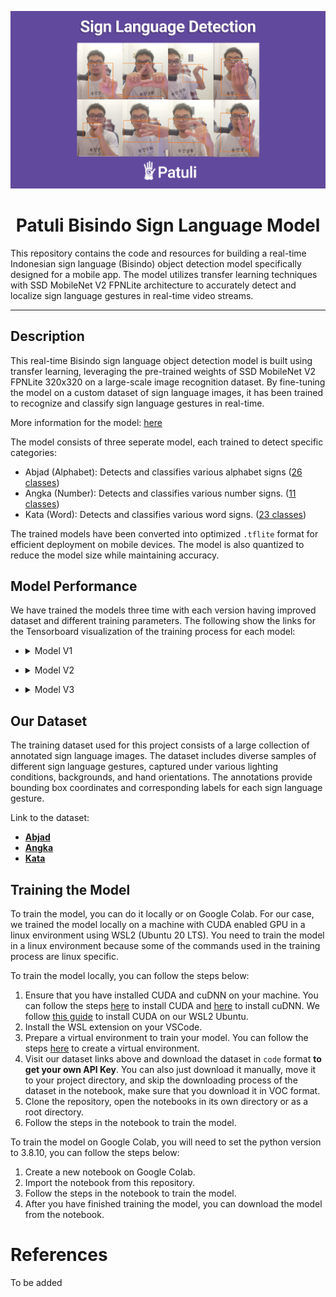 <p align="center">
    <img src="preview.png?raw=true" alt="Preview">
</p>

<h1 align="center">Patuli Bisindo Sign Language Model</h1>

This repository contains the code and resources for building a real-time Indonesian sign language (Bisindo) object detection model specifically designed for a mobile app. The model utilizes transfer learning techniques with SSD MobileNet V2 FPNLite architecture to accurately detect and localize sign language gestures in real-time video streams.

---

## Description

This real-time Bisindo sign language object detection model is built using transfer learning, leveraging the pre-trained weights of SSD MobileNet V2 FPNLite 320x320 on a large-scale image recognition dataset. By fine-tuning the model on a custom dataset of sign language images, it has been trained to recognize and classify sign language gestures in real-time.

More information for the model: [here](https://arxiv.org/abs/1801.04381v4)

The model consists of three seperate model, each trained to detect specific categories:

- Abjad (Alphabet): Detects and classifies various alphabet signs ([26 classes](Training/V2/Abjad/classes.txt))
- Angka (Number): Detects and classifies various number signs. ([11 classes](Training/V2/Angka/classes.txt))
- Kata (Word): Detects and classifies various word signs. ([23 classes](Training/V2/Kata/classes.txt))

The trained models have been converted into optimized `.tflite` format for efficient deployment on mobile devices. The model is also quantized to reduce the model size while maintaining accuracy.

## Model Performance

We have trained the models three time with each version having improved dataset and different training parameters. The following show the links for the Tensorboard visualization of the training process for each model:

- <details>
  <summary>Model V1</summary>

  [V1](Models/V1) is our experimental model, trained with varying steps and still not optimized datasets.

  - [Abjad](https://tensorboard.dev/experiment/IVQTyqHVQ3mquX9DeMozUg/#scalars&runSelectionState=eyJ2MS90cmFpbmluZy90cmFpbiI6dHJ1ZSwidjIvdHJhaW5pbmcvdHJhaW4iOmZhbHNlLCJ2My90cmFpbmluZy90cmFpbiI6ZmFsc2V9)
  - [Angka](https://tensorboard.dev/experiment/c8dWKgsRRTKj6xeob6ZBLg/#scalars&runSelectionState=eyJ2MS90cmFpbmluZy90cmFpbiI6dHJ1ZSwidjIvdHJhaW5pbmcvdHJhaW4iOmZhbHNlLCJ2My90cmFpbmluZy90cmFpbiI6ZmFsc2V9)
  - [Kata](https://tensorboard.dev/experiment/wtLb1cerQMOk1ayoQHw6YA/)

</details>

- <details>
  <summary>Model V2</summary>

  [V2](Models/V2) is our first production model, trained with optimized dataset and 40k steps of training.

  - [Abjad](https://tensorboard.dev/experiment/IVQTyqHVQ3mquX9DeMozUg/#scalars&runSelectionState=eyJ2MS90cmFpbmluZy90cmFpbiI6ZmFsc2UsInYyL3RyYWluaW5nL3RyYWluIjp0cnVlLCJ2My90cmFpbmluZy90cmFpbiI6ZmFsc2V9)
  - [Angka](https://tensorboard.dev/experiment/c8dWKgsRRTKj6xeob6ZBLg/#scalars&runSelectionState=eyJ2MS90cmFpbmluZy90cmFpbiI6ZmFsc2UsInYyL3RyYWluaW5nL3RyYWluIjp0cnVlLCJ2My90cmFpbmluZy90cmFpbiI6ZmFsc2V9)
  - [Kata](https://tensorboard.dev/experiment/JC9diL2IRJuRWN6mZ9LTdA/)

</details>

- <details>
  <summary>Model V3</summary>

  [V3](Models/V3) is our second production model, trained with the same dataset as V2 and this time with less steps of training (20k steps).

  - [Abjad](https://tensorboard.dev/experiment/IVQTyqHVQ3mquX9DeMozUg/#scalars&runSelectionState=eyJ2MS90cmFpbmluZy90cmFpbiI6ZmFsc2UsInYyL3RyYWluaW5nL3RyYWluIjpmYWxzZSwidjMvdHJhaW5pbmcvdHJhaW4iOnRydWV9)
  - [Angka](https://tensorboard.dev/experiment/c8dWKgsRRTKj6xeob6ZBLg/#scalars&runSelectionState=eyJ2MS90cmFpbmluZy90cmFpbiI6ZmFsc2UsInYyL3RyYWluaW5nL3RyYWluIjpmYWxzZSwidjMvdHJhaW5pbmcvdHJhaW4iOnRydWV9)
  - [Kata](https://tensorboard.dev/experiment/m476V1CKQZy0HDaA2rkcMw/)

</details>

## Our Dataset

The training dataset used for this project consists of a large collection of annotated sign language images. The dataset includes diverse samples of different sign language gestures, captured under various lighting conditions, backgrounds, and hand orientations. The annotations provide bounding box coordinates and corresponding labels for each sign language gesture.

Link to the dataset:

- [**Abjad**](https://universe.roboflow.com/patuli-fbumd/patuli-alphabetical-dataset)
- [**Angka**](https://universe.roboflow.com/patuli-fbumd/patuli-numbers-dataset)
- [**Kata**](https://universe.roboflow.com/patuli-fbumd/patuli-words-dataset)

## Training the Model

To train the model, you can do it locally or on Google Colab. For our case, we trained the model locally on a machine with CUDA enabled GPU in a linux environment using WSL2 (Ubuntu 20 LTS). You need to train the model in a linux environment because some of the commands used in the training process are linux specific.

To train the model locally, you can follow the steps below:

1. Ensure that you have installed CUDA and cuDNN on your machine. You can follow the steps [here](https://docs.nvidia.com/cuda/cuda-installation-guide-linux/index.html) to install CUDA and [here](https://docs.nvidia.com/deeplearning/cudnn/install-guide/index.html) to install cuDNN. We follow [this guide](https://gist.github.com/adwellj/2769957e7fc8c7e9372e5f4b06f72b80) to install CUDA on our WSL2 Ubuntu.
2. Install the WSL extension on your VSCode.
3. Prepare a virtual environment to train your model. You can follow the steps [here](https://docs.python.org/3/tutorial/venv.html) to create a virtual environment.
4. Visit our dataset links above and download the dataset in `code` format **to get your own API Key**. You can also just download it manually, move it to your project directory, and skip the downloading process of the dataset in the notebook, make sure that you download it in VOC format.
5. Clone the repository, open the notebooks in its own directory or as a root directory.
6. Follow the steps in the notebook to train the model.

To train the model on Google Colab, you will need to set the python version to 3.8.10, you can follow the steps below:

1. Create a new notebook on Google Colab.
2. Import the notebook from this repository.
3. Follow the steps in the notebook to train the model.
4. After you have finished training the model, you can download the model from the notebook.

# References

To be added
